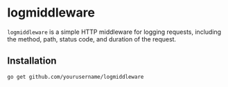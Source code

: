 # logmiddleware

`logmiddleware` is a simple HTTP middleware for logging requests, including the method, path, status code, and duration of the request.

## Installation

```bash
go get github.com/yourusername/logmiddleware
